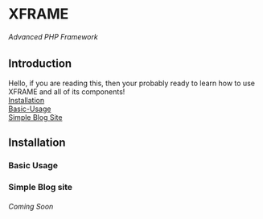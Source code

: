 # XFRAME
###### Advanced PHP Framework
 
## Introduction
Hello, if you are reading this, then your probably ready to learn how to use XFRAME and all of its components! <br>
[Installation](Installation)<br>
[Basic-Usage](Basic-Usage)<br>
[Simple Blog Site](Simple-Blog-Site)

## Installation

### Basic Usage

### Simple Blog site
###### Coming Soon
